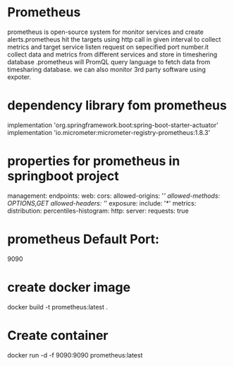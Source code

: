 # Prometheus
prometheus is open-source system for monitor services and create alerts.prometheus hit the targets using http call in given interval to collect metrics and target service listen request on sepecified port number.it collect data and metrics from different services and store in timeshering database .prometheus will PromQL query language to fetch data from timesharing database.
we can also monitor 3rd party software using expoter.

# dependency library fom prometheus 
implementation 'org.springframework.boot:spring-boot-starter-actuator'
implementation 'io.micrometer:micrometer-registry-prometheus:1.8.3' 

# properties for prometheus in springboot project 
management:
  endpoints:
    web:
      cors:
        allowed-origins: '*'
        allowed-methods: OPTIONS,GET
        allowed-headers: '*'
      exposure:
        include: '*'
  metrics:
    distribution:
      percentiles-histogram:
        http:
          server:
            requests: true
 
# prometheus Default Port:
9090
# create docker image
docker build -t prometheus:latest .
# Create container
docker run -d -f 9090:9090 prometheus:latest
